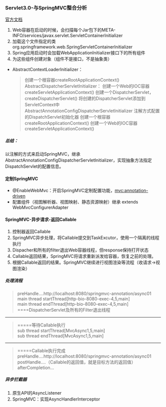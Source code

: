 
### Servlet3.0-与SpringMVC整合分析
[官方文档](https://docs.spring.io/spring/docs/5.2.1.RELEASE/spring-framework-reference/web.html#mvc-servlet)
1.	Web容器在启动的时候，会扫描每个Jar包下的META-INFO/services/javax.servlet.ServletContainerInitializer
2.	加载这个文件指定的类org.springframework.web.SpringServletContainerInitializer
3.	Spring应用启动时会加载WebApplicationInitializer接口下的所有组件
4.	为这些组件创建对象（组件不是接口，不是抽象类）
* AbstractContextLoaderInitializer：
    > 创建一个根容器createRootApplicationContext()
	AbstractDispatcherServletInitializer：
		创建一个Web的IOC容器createServletApplicationContext()
		创建一个DispatcherServlet，createDispatcherServlet()
		将创建的DispatcherServlet添加到ServletContext中
	AbstractAnnotationConfigDispatcherServletInitializer
		注解方式配置的DispatchServlet初始化器
		创建一个根容器createRootApplicationContext()
		创建一个Web的IOC容器createServletApplicationContext()

##### 总结：
以注解的方式来启动SpringMVC，继承AbstractAnnotationConfigDispatcherServletInitializer，实现抽象方法指定DispatchServlet的配置信息。
 
#### 定制SpringMVC
+ @EnableWebMvc：开启SpringMVC定制配置功能，<mvc:annotation-driven>
+ 配置组件（视图解析器、视图映射、静态资源映射）继承
	extends WebMvcConfigurerAdapter


#### SpringMVC-异步请求-返回Callable
1.	控制器返回Callable
2.	SpringMVC异步处理，将Callable提交到TaskExcutor，使用一个隔离的线程执行
3.	Dispacher和所有的filter退出Web容器线程，但response保持打开状态
4.	Callable返回结果，SpringMVC将请求重新派发给容器，恢复之前的处理。
5.	根据Callable返回的结果。SpringMVC继续进行视图渲染等流程（收请求->视图渲染）

##### 处理流程
>preHandle....http://localhost:8080/springmvc-annotation/async01<br/>
>main thread startThread[http-bio-8080-exec-4,5,main]<br/>
>main thread endThread[http-bio-8080-exec-4,5,main]<br/>
>====DispatcherServlet及所有的Filter退出线程
---		
>=====等待Callable执行<br/>
>sub thread startThread[MvcAsync1,5,main]<br/>
>sub thread endThread[MvcAsync1,5,main]
---
>=====Callable执行完成<br/>
>preHandle....http://localhost:8080/springmvc-annotation/async01<br/>
>postHandle....（Callable的返回值，就是目标方法的返回值）<br/>
>afterCompletion...

##### 异步拦截器
1. 原生API的AsyncListener
2. SpringMVC：实现AsyncHandlerInterceptor
